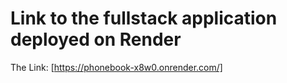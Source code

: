 # Link to the fullstack application deployed on Render

The Link: [https://phonebook-x8w0.onrender.com/]

